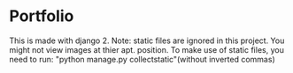 # Portfolio
This is made with django 2.
Note: static files are ignored in this project. You might not view images at thier apt. position.
To make use of static files, you need to run: "python manage.py collectstatic"(without inverted commas)

